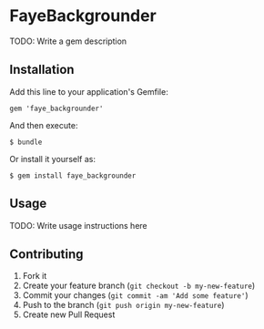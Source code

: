# FayeBackgrounder

TODO: Write a gem description

## Installation

Add this line to your application's Gemfile:

    gem 'faye_backgrounder'

And then execute:

    $ bundle

Or install it yourself as:

    $ gem install faye_backgrounder

## Usage

TODO: Write usage instructions here

## Contributing

1. Fork it
2. Create your feature branch (`git checkout -b my-new-feature`)
3. Commit your changes (`git commit -am 'Add some feature'`)
4. Push to the branch (`git push origin my-new-feature`)
5. Create new Pull Request
